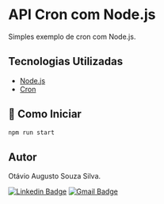 # API Cron com Node.js
Simples exemplo de cron com Node.js.

## Tecnologias Utilizadas
- [Node.js](https://nodejs.org/en/)
- [Cron](https://www.npmjs.com/package/node-cron)

## 🚀 Como Iniciar
~~~bash
npm run start
~~~

## Autor
Otávio Augusto Souza Silva.


[![Linkedin Badge](https://img.shields.io/badge/-LinkedIn-blue?style=flat-square&logo=Linkedin&logoColor=white&link=https://www.linkedin.com/in/otaviosilva22/)](https://www.linkedin.com/in/otaviosilva22/)
[![Gmail Badge](https://img.shields.io/badge/-Gmail-c14438?style=flat-square&logo=Gmail&logoColor=white&link=mailto:otavio.ssilva22@gmail.com)](mailto:otavio.ssilva22@gmail.com)
